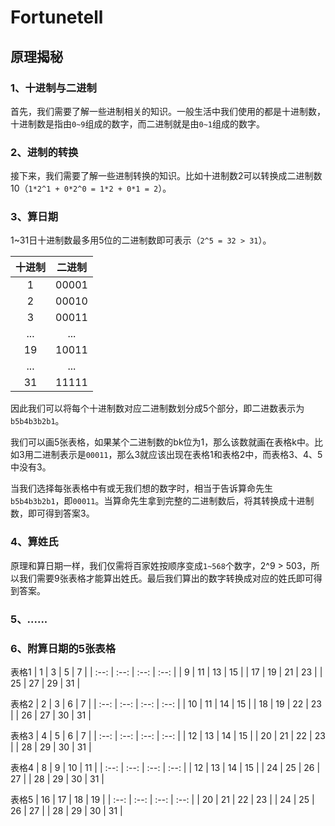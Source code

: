 # Fortunetell

## 原理揭秘

### 1、十进制与二进制

首先，我们需要了解一些进制相关的知识。一般生活中我们使用的都是十进制数，十进制数是指由`0~9`组成的数字，而二进制就是由`0~1`组成的数字。

### 2、进制的转换

接下来，我们需要了解一些进制转换的知识。比如十进制数2可以转换成二进制数10（`1*2^1 + 0*2^0 = 1*2 + 0*1 = 2`）。

### 3、算日期

1~31日十进制数最多用5位的二进制数即可表示（`2^5 = 32 > 31`）。

| 十进制 | 二进制 |
| :----: | :----: |
|   1    | 00001  |
|   2    | 00010  |
|   3    | 00011  |
|  ...   |  ...   |
|   19   | 10011  |
|  ...   |  ...   |
|   31   | 11111  |

因此我们可以将每个十进制数对应二进制数划分成5个部分，即二进数表示为`b5b4b3b2b1`。

我们可以画5张表格，如果某个二进制数的bk位为1，那么该数就画在表格k中。比如3用二进制表示是`00011`，那么3就应该出现在表格1和表格2中，而表格3、4、5中没有3。

当我们选择每张表格中有或无我们想的数字时，相当于告诉算命先生`b5b4b3b2b1`，即`00011`。当算命先生拿到完整的二进制数后，将其转换成十进制数，即可得到答案3。

### 4、算姓氏

原理和算日期一样，我们仅需将百家姓按顺序变成`1~568`个数字，2^9 > 503，所以我们需要9张表格才能算出姓氏。最后我们算出的数字转换成对应的姓氏即可得到答案。

### 5、......

### 6、附算日期的5张表格

表格1
|  1   |  3   |  5   |  7   |
| :--: | :--: | :--: | :--: |
|  9   |  11  |  13  |  15  |
|  17  |  19  |  21  |  23  |
|  25  |  27  |  29  |  31  |

表格2
|  2   |  3   |  6   |  7   |
| :--: | :--: | :--: | :--: |
|  10  |  11  |  14  |  15  |
|  18  |  19  |  22  |  23  |
|  26  |  27  |  30  |  31  |

表格3
|  4   |  5   |  6   |  7   |
| :--: | :--: | :--: | :--: |
|  12  |  13  |  14  |  15  |
|  20  |  21  |  22  |  23  |
|  28  |  29  |  30  |  31  |

表格4
|  8   |  9   |  10  |  11  |
| :--: | :--: | :--: | :--: |
|  12  |  13  |  14  |  15  |
|  24  |  25  |  26  |  27  |
|  28  |  29  |  30  |  31  |

表格5
|  16  |  17  |  18  |  19  |
| :--: | :--: | :--: | :--: |
|  20  |  21  |  22  |  23  |
|  24  |  25  |  26  |  27  |
|  28  |  29  |  30  |  31  |

